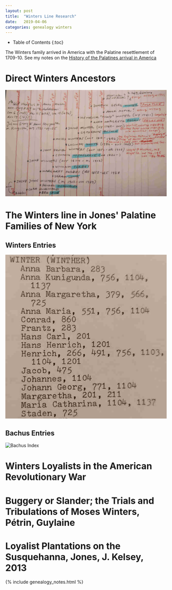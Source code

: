```yaml
---
layout: post
title:  "Winters Line Research"
date:   2019-04-06 
categories: genealogy winters
---
```


  * Table of Contents
  {:toc}

The Winters family arrived in America with the Palatine resettlement of 1709-10.
See my notes on the [History of the Palatines arrival in America](/genealogy/2019/04/13/palatines.html)

# Direct Winters Ancestors
![Direct Ancestors of the Winters Line](/assets/genealogy/winters.direct.ancestors.jpg)

# The Winters line in Jones' Palatine Families of New York

## Winters Entries
![Winter Index](/assets/genealogy/index.winter.jpg)

## Bachus Entries
![Bachus Index](/assets/genealogy/index.bachus.jpg)

# Winters Loyalists in the American Revolutionary War

# Buggery or Slander; the Trials and Tribulations of Moses Winters, Pétrin, Guylaine

# Loyalist Plantations on the Susquehanna, Jones, J. Kelsey, 2013


{% include genealogy_notes.html %}
